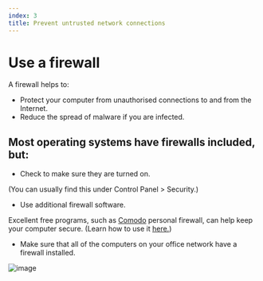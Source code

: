 ```yaml
---
index: 3
title: Prevent untrusted network connections
---
```

# Use a firewall

A firewall helps to: 

* 	Protect your computer from unauthorised connections to and from the Internet. 
* 	Reduce the spread of malware if you are infected.  

## Most operating systems have firewalls included, but: 

* Check to make sure they are turned on. 

(You can usually find this under Control Panel > Security.) 

* Use additional firewall software. 

Excellent free programs, such as [Comodo](https://personalfirewall.comodo.com/free-download.html?track=5560) personal firewall, can help keep your computer secure. (Learn how to use it [here.](https://securityinabox.org/en/guide/comodo/windows/))

* Make sure that all of the computers on your office network have a firewall installed. 

![image](malware_adv3.png)